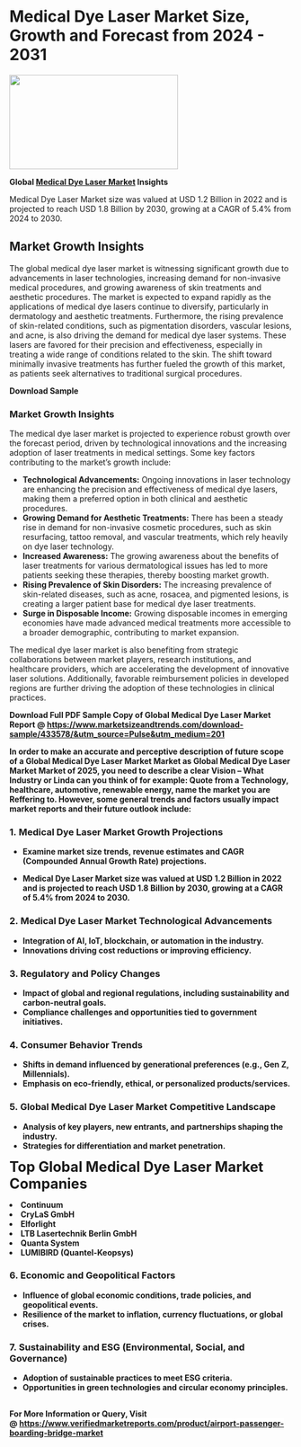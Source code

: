 <H1>Medical Dye Laser Market Size, Growth and Forecast from 2024 - 2031</H1><img class="aligncenter size-medium wp-image-584254" src="https://thirdeyenews.in/wp-content/uploads/2024/09/Global-Market-Research-300x168.jpeg" alt="" width="300" height="168" /><p><strong>Global&nbsp;<a href="https://www.marketsizeandtrends.com/download-sample/433578/&amp;utm_source=Pulse&amp;utm_medium=201">Medical Dye Laser Market</a> Insights</strong></p><p>Medical Dye Laser Market size was valued at USD 1.2 Billion in 2022 and is projected to reach USD 1.8 Billion by 2030, growing at a CAGR of 5.4% from 2024 to 2030.</p><p><h2>Market Growth Insights</h2> <p>The global medical dye laser market is witnessing significant growth due to advancements in laser technologies, increasing demand for non-invasive medical procedures, and growing awareness of skin treatments and aesthetic procedures. The market is expected to expand rapidly as the applications of medical dye lasers continue to diversify, particularly in dermatology and aesthetic treatments. Furthermore, the rising prevalence of skin-related conditions, such as pigmentation disorders, vascular lesions, and acne, is also driving the demand for medical dye laser systems. These lasers are favored for their precision and effectiveness, especially in treating a wide range of conditions related to the skin. The shift toward minimally invasive treatments has further fueled the growth of this market, as patients seek alternatives to traditional surgical procedures.</p> <p><strong>Download Sample</strong></p> <h3>Market Growth Insights</h3> <p>The medical dye laser market is projected to experience robust growth over the forecast period, driven by technological innovations and the increasing adoption of laser treatments in medical settings. Some key factors contributing to the market’s growth include:</p> <ul> <li><strong>Technological Advancements:</strong> Ongoing innovations in laser technology are enhancing the precision and effectiveness of medical dye lasers, making them a preferred option in both clinical and aesthetic procedures.</li> <li><strong>Growing Demand for Aesthetic Treatments:</strong> There has been a steady rise in demand for non-invasive cosmetic procedures, such as skin resurfacing, tattoo removal, and vascular treatments, which rely heavily on dye laser technology.</li> <li><strong>Increased Awareness:</strong> The growing awareness about the benefits of laser treatments for various dermatological issues has led to more patients seeking these therapies, thereby boosting market growth.</li> <li><strong>Rising Prevalence of Skin Disorders:</strong> The increasing prevalence of skin-related diseases, such as acne, rosacea, and pigmented lesions, is creating a larger patient base for medical dye laser treatments.</li> <li><strong>Surge in Disposable Income:</strong> Growing disposable incomes in emerging economies have made advanced medical treatments more accessible to a broader demographic, contributing to market expansion.</li> </ul> <p>The medical dye laser market is also benefiting from strategic collaborations between market players, research institutions, and healthcare providers, which are accelerating the development of innovative laser solutions. Additionally, favorable reimbursement policies in developed regions are further driving the adoption of these technologies in clinical practices.</p> <p><strong></p><p><span class=""><strong>Download Full PDF Sample Copy of Global Medical Dye Laser Market Report</strong> @ <a href="https://www.marketsizeandtrends.com/download-sample/433578/&amp;utm_source=Pulse&amp;utm_medium=201" target="_blank">https://www.marketsizeandtrends.com/download-sample/433578/&amp;utm_source=Pulse&amp;utm_medium=201</a></span></p><p>In order to make an accurate and perceptive description of future scope of a Global&nbsp;Medical Dye Laser Market Market as Global&nbsp;Medical Dye Laser Market Market of 2025, you need to describe a clear Vision &ndash; What Industry or Linda can you think of for example: Quote from a Technology, healthcare, automotive, renewable energy, name the market you are Reffering to. However, some general trends and factors usually impact market reports and their future outlook include:</p><h3>1.&nbsp;<strong>Medical Dye Laser Market Growth Projections</strong></h3><ul><li>Examine market size trends, revenue estimates and CAGR (Compounded Annual Growth Rate) projections.</li><li><p>Medical Dye Laser Market size was valued at USD 1.2 Billion in 2022 and is projected to reach USD 1.8 Billion by 2030, growing at a CAGR of 5.4% from 2024 to 2030.</p></li></ul><h3>2.&nbsp;<strong>Medical Dye Laser Market Technological Advancements</strong></h3><ul><li>Integration of AI, IoT, blockchain, or automation in the industry.</li><li>Innovations driving cost reductions or improving efficiency.</li></ul><h3>3.&nbsp;<strong>Regulatory and Policy Changes</strong></h3><ul><li>Impact of global and regional regulations, including sustainability and carbon-neutral goals.</li><li>Compliance challenges and opportunities tied to government initiatives.</li></ul><h3>4.&nbsp;<strong>Consumer Behavior Trends</strong></h3><ul><li>Shifts in demand influenced by generational preferences (e.g., Gen Z, Millennials).</li><li>Emphasis on eco-friendly, ethical, or personalized products/services.</li></ul><h3>5.&nbsp;<strong>Global Medical Dye Laser Market Competitive Landscape</strong></h3><ul><li>Analysis of key players, new entrants, and partnerships shaping the industry.</li><li>Strategies for differentiation and market penetration.</li></ul><p data-pm-slice="1 1 []"><span style="color: inherit; font-family: inherit; font-size: 25px;">Top Global Medical Dye Laser Market Companies</span></p><div class="" data-test-id=""><p><li>Continuum</li><li> CryLaS GmbH</li><li> Elforlight</li><li> LTB Lasertechnik Berlin GmbH</li><li> Quanta System</li><li> LUMIBIRD (Quantel-Keopsys)</li></p></div><h3>6.&nbsp;<strong>Economic and Geopolitical Factors</strong></h3><ul><li>Influence of global economic conditions, trade policies, and geopolitical events.</li><li>Resilience of the market to inflation, currency fluctuations, or global crises.</li></ul><h3>7.&nbsp;<strong>Sustainability and ESG (Environmental, Social, and Governance)</strong></h3><ul><li>Adoption of sustainable practices to meet ESG criteria.</li><li>Opportunities in green technologies and circular economy principles.</li></ul><h2><strong style="font-size: 14px;">For More Information or Query, Visit @&nbsp;</strong><a style="background-color: #ffffff; font-size: 14px;" href="https://www.marketsizeandtrends.com/report/medical-dye-laser-market/" target="_blank">https://www.verifiedmarketreports.com/product/airport-passenger-boarding-bridge-market</a></h2>
